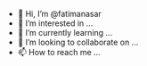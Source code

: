 - 👋 Hi, I’m @fatimanasar
- 👀 I’m interested in ...
- 🌱 I’m currently learning ...
- 💞️ I’m looking to collaborate on ...
- 📫 How to reach me ...

<!---
fatimanasar/fatimanasar is a ✨ special ✨ repository because its `README.md` (this file) appears on your GitHub profile.
You can click the Preview link to take a look at your changes.
--->
